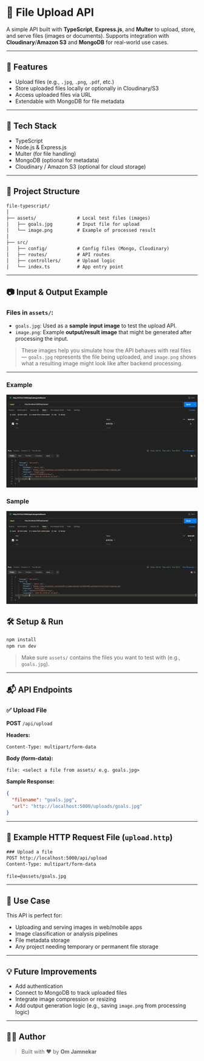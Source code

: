 # 📁 File Upload API

A simple API built with **TypeScript**, **Express.js**, and **Multer** to upload, store, and serve files (images or documents). Supports integration with **Cloudinary**/**Amazon S3** and **MongoDB** for real-world use cases.

---

## 🔧 Features

- Upload files (e.g., `.jpg`, `.png`, `.pdf`, etc.)
- Store uploaded files locally or optionally in Cloudinary/S3
- Access uploaded files via URL
- Extendable with MongoDB for file metadata

---

## 🚀 Tech Stack

- TypeScript
- Node.js & Express.js
- Multer (for file handling)
- MongoDB (optional for metadata)
- Cloudinary / Amazon S3 (optional for cloud storage)

---

## 📂 Project Structure

```
file-typescript/
│
├── assets/               # Local test files (images)
│   ├── goals.jpg         # Input file for upload
│   └── image.png         # Example of processed result
│
├── src/
│   ├── config/           # Config files (Mongo, Cloudinary)
│   ├── routes/           # API routes
│   ├── controllers/      # Upload logic
│   └── index.ts          # App entry point
```

---

## 📷 Input & Output Example

### Files in `assets/`:

- `goals.jpg`: Used as a **sample input image** to test the upload API.
- `image.png`: Example **output/result image** that might be generated after processing the input.

> These images help you simulate how the API behaves with real files — `goals.jpg` represents the file being uploaded, and `image.png` shows what a resulting image might look like after backend processing.

---

### Example
![goal image](./assets/image.png)

### Sample
![result](./assets/image.png)

## 🛠️ Setup & Run

```bash
npm install
npm run dev
```

> Make sure `assets/` contains the files you want to test with (e.g., `goals.jpg`).

---

## 📬 API Endpoints

### ✅ Upload File

**POST** `/api/upload`

**Headers:**
```
Content-Type: multipart/form-data
```

**Body (form-data):**
```
file: <select a file from assets/ e.g. goals.jpg>
```

**Sample Response:**
```json
{
  "filename": "goals.jpg",
  "url": "http://localhost:5000/uploads/goals.jpg"
}
```

---

## 📂 Example HTTP Request File (`upload.http`)

```http
### Upload a file
POST http://localhost:5000/api/upload
Content-Type: multipart/form-data

file=@assets/goals.jpg
```

---

## 📌 Use Case

This API is perfect for:

- Uploading and serving images in web/mobile apps
- Image classification or analysis pipelines
- File metadata storage
- Any project needing temporary or permanent file storage

---

## 💡 Future Improvements

- Add authentication
- Connect to MongoDB to track uploaded files
- Integrate image compression or resizing
- Add output generation logic (e.g., saving `image.png` from processing logic)

---

## 👨‍💻 Author

> Built with ❤️ by **Om Jamnekar**
